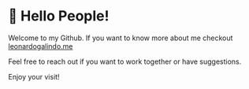 # 👋 Hello People!
Welcome to my Github. If you want to know more about me checkout [leonardogalindo.me](http://leonardogalindo.me/)

Feel free to reach out if you want to work together or have suggestions.

Enjoy your visit!
